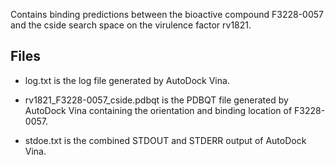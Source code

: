 Contains binding predictions between the bioactive compound F3228-0057 and the cside search space on the virulence factor rv1821.

## Files

- log.txt is the log file generated by AutoDock Vina.

- rv1821_F3228-0057_cside.pdbqt is the PDBQT file generated by AutoDock Vina containing the orientation and binding location of F3228-0057.

- stdoe.txt is the combined STDOUT and STDERR output of AutoDock Vina.

